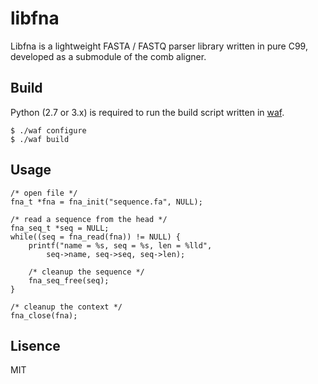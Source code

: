 # libfna

Libfna is a lightweight FASTA / FASTQ parser library written in pure C99, developed as a submodule of the comb aligner.

## Build

Python (2.7 or 3.x) is required to run the build script written in [waf](https://github.com/waf-project/waf).

```
$ ./waf configure
$ ./waf build
```

## Usage

```
/* open file */
fna_t *fna = fna_init("sequence.fa", NULL);

/* read a sequence from the head */
fna_seq_t *seq = NULL;
while((seq = fna_read(fna)) != NULL) {
	printf("name = %s, seq = %s, len = %lld",
		seq->name, seq->seq, seq->len);
	
	/* cleanup the sequence */
	fna_seq_free(seq);
}

/* cleanup the context */
fna_close(fna);
```

## Lisence

MIT
